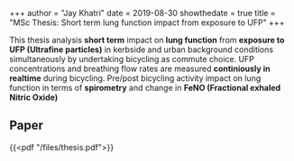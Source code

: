 +++
author = "Jay Khatri"
date = 2019-08-30
showthedate = true
title = "MSc Thesis: Short term lung function impact from exposure to UFP"
+++

This thesis analysis **short term** impact on **lung function** from **exposure to UFP (Ultrafine particles)** in kerbside and urban background conditions
simultaneously by undertaking bicycling as commute choice. UFP concentrations and breathing flow rates are measured **continiously in realtime** during bicycling.
Pre/post bicycling activity impact on lung function in terms of **spirometry** and change in **FeNO (Fractional exhaled Nitric Oxide)**

<!--more-->

## Paper

{{<pdf "/files/thesis.pdf">}}
